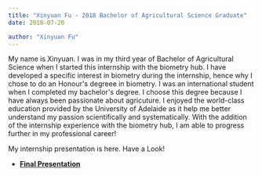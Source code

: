 ```yaml
---
title: "Xinyuan Fu - 2018 Bachelor of Agricultural Science Graduate"
date: 2018-07-20

author: "Xinyuan Fu"
---
```

My name is Xinyuan. I was in my third year of Bachelor of Agricultural Science when I started this internship with the biometry hub. I have developed a specific interest in biometry during the internship, hence why I chose to do an Honour's degreee in biometry. I was an international student when I completed my bachelor's degree. I choose this degree because I have always been passionate about agricuture. I enjoyed the world-class education provided by the University of Adelaide as it help me better understand my passion scientifically and systematically. With the addition of the internship experience with the biometry hub, I am able to progress further in my professional career!

My internship presentation is here. Have a Look!

- **[Final Presentation](/presentations/Xinyuan/Internship-Presentation.pdf)**
